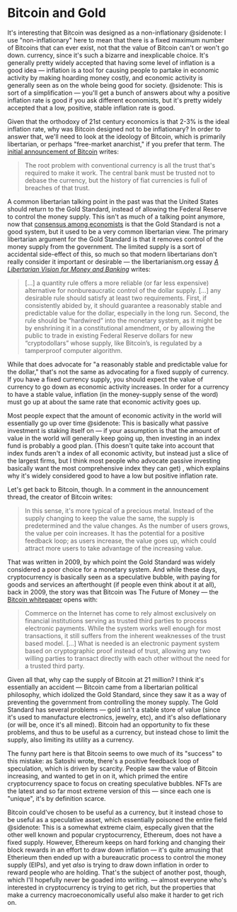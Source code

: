 # Bitcoin and Gold

It's interesting that Bitcoin was designed as a non-inflationary
@sidenote: I use "non-inflationary" here to mean that there is a fixed maximum number of Bitcoins that can ever exist, not that the value of Bitcoin can't or won't go down.
currency, since it's such a bizarre and inexplicable choice. It's generally pretty widely accepted that having some level of inflation is a good idea — inflation is a tool for causing people to partake in economic activity by making hoarding money costly, and economic activity is generally seen as on the whole being good for society.
@sidenote: This is sort of a simplification — you'll get a bunch of answers about why a positive inflation rate is good if you ask different economists, but it's pretty widely accepted that a low, positive, stable inflation rate is good.

Given that the orthodoxy of 21st century economics is that 2-3% is the ideal inflation rate, why was Bitcoin designed not to be inflationary? In order to answer that, we'll need to look at the ideology of Bitcoin, which is primarily  libertarian, or perhaps "free-market anarchist," if you prefer that term. The [initial announcement of Bitcoin](http://p2pfoundation.ning.com/forum/topics/bitcoin-open-source) writes:

> The root problem with conventional currency is all the trust that's required to make it work. The central bank must be trusted not to debase the currency, but the history of fiat currencies is full of breaches of that trust.

A common libertarian talking point in the past was that the United States should return to the Gold Standard, instead of allowing the Federal Reserve to control the money supply. This isn't as much of a talking point anymore, now that [consensus among economists](https://www.igmchicago.org/surveys/gold-standard/) is that the Gold Standard is not a good system, but it used to be a very common libertarian view. The primary libertarian argument for the Gold Standard is that it removes control of the money supply from the government. The limited supply is a sort of accidental side-effect of this, so much so that modern libertarians don't really consider it important or desirable — the libertarianism.org essay [*A Libertarian Vision for Money and Banking*](https://www.libertarianism.org/essays/libertarian-vision-for-money-banking) writes:

> […] a quantity rule offers a more reliable (or far less expensive) alternative for nonbureaucratic control of the dollar supply. […] any desirable rule should satisfy at least two requirements. First, if consistently abided by, it should guarantee a reasonably stable and predictable value for the dollar, especially in the long run. Second, the rule should be “hardwired” into the monetary system, as it might be by enshrining it in a constitutional amendment, or by allowing the public to trade in existing Federal Reserve dollars for new “cryptodollars” whose supply, like Bitcoin’s, is regulated by a tamperproof computer algorithm.

While that does advocate for "a reasonably stable and predictable value for the dollar," that's not the same as advocating for a fixed supply of currency. If you have a fixed currency supply, you should expect the value of currency to go down as economic activity increases. In order for a currency to have a stable value, inflation (in the money-supply sense of the word) must go up at about the same rate that economic activity goes up.

Most people expect that the amount of economic activity in the world will essentially go up over time
@sidenote: This is basically what passive investment is staking itself on — if your assumption is that the amount of value in the world will generally keep going up, then investing in an index fund is probably a good plan. (This doesn't quite take into account that index funds aren't a index of all economic activity, but instead just a slice of the largest firms, but I think most people who advocate passive investing basically want the most comprehensive index they can get)
, which explains why it's widely considered good to have a low but positive inflation rate.

Let's get back to Bitcoin, though. In a comment in the announcement thread, the creator of Bitcoin writes:

> In this sense, it's more typical of a precious metal. Instead of the supply changing to keep the value the same, the supply is predetermined and the value changes. As the number of users grows, the value per coin increases. It has the potential for a positive feedback loop; as users increase, the value goes up, which could attract more users to take advantage of the increasing value.

That was written in 2009, by which point the Gold Standard was widely considered a poor choice for a monetary system. And while these days, cryptocurrency is basically seen as a speculative bubble, with paying for goods and services an afterthought (if people even think about it at all), back in 2009, the story was that Bitcoin was The Future of Money — the [Bitcoin whitepaper](https://Bitcoin.org/Bitcoin.pdf) opens with:

> Commerce on the Internet has come to rely almost exclusively on financial institutions serving as trusted third parties to process electronic payments. While the system works well enough for most transactions, it still suffers from the inherent weaknesses of the trust based model. […] What is needed is an electronic payment system based on cryptographic proof instead of trust, allowing any two willing parties to transact directly with each other without the need for a trusted third  party.

Given all that, why cap the supply of Bitcoin at 21 million? I think it's essentially an accident — Bitcoin came from a libertarian political philosophy, which idolized the Gold Standard, since they saw it as a way of preventing the government from controlling the money supply. The Gold Standard has several problems — gold isn't a stable store of value (since it's used to manufacture electronics, jewelry, etc), and it's also deflationary (or will be, once it's all mined). Bitcoin had an opportunity to fix these problems, and thus to be useful as a currency, but instead chose to limit the supply, also limiting its utility as a currency.

The funny part here is that Bitcoin seems to owe much of its "success" to this mistake: as Satoshi wrote, there's a positive feedback loop of speculation, which is driven by scarcity. People saw the value of Bitcoin increasing, and wanted to get in on it, which primed the entire cryptocurrency space to focus on creating speculative bubbles. NFTs are the latest and so far most extreme version of this — since each one is "unique", it's by definition scarce.

Bitcoin could've chosen to be useful as a currency, but it instead chose to be useful as a speculative asset, which essentially poisoned the entire field
@sidenote: This is a somewhat extreme claim, especally given that the other well known and popular cryptocurrency, Ethereum, does not have a fixed supply. However, Ethereum keeps on hard forking and changing their block rewards in an effort to draw down inflation — it's quite amusing that Etherieum then ended up with a bureaucratic process to control the money supply (EIPs), and yet *also* is trying to draw down inflation in order to reward people who are holding. That's the subject of another post, though, which I'll hopefully never be goaded into writing.
— almost everyone who's interested in cryptocurrency is trying to get rich, but the properties that make a currency macroeconomically useful also make it harder to get rich on.
